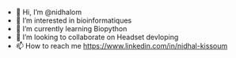 - 👋 Hi, I’m @nidhalom
- 👀 I’m interested in bioinformatiques
- 🌱 I’m currently learning Biopython
- 💞️ I’m looking to collaborate on Headset devloping
- 📫 How to reach me https://www.linkedin.com/in/nidhal-kissoum

<!---
nidhalom/nidhalom is a ✨ special ✨ repository because its `README.md` (this file) appears on your GitHub profile.
You can click the Preview link to take a look at your changes.
--->
